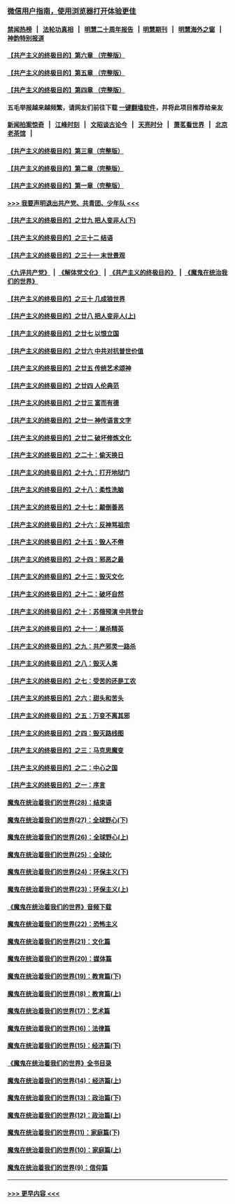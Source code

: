### [微信用户指南，使用浏览器打开体验更佳](https://github.com/gfw-breaker/banned-news1/blob/master/indexes/wechat-guide.md?t=0)
#### [禁闻热榜](热点新闻.md?t=0)  &nbsp;&nbsp;|&nbsp;&nbsp; [法轮功真相](https://github.com/gfw-breaker/truth/blob/master/README.md?t=0) &nbsp;&nbsp;|&nbsp;&nbsp; [明慧二十周年报告](https://github.com/gfw-breaker/mh-reports/blob/master/README.md?t=0) &nbsp;&nbsp;|&nbsp;&nbsp;[明慧期刊](https://github.com/gfw-breaker/mh-qikan) &nbsp;&nbsp;|&nbsp;&nbsp; [明慧海外之窗](https://github.com/gfw-breaker/mh-news/blob/master/README.md?t=0) &nbsp;&nbsp;|&nbsp;&nbsp; [神韵特别报道](https://github.com/gfw-breaker/mh-news/blob/master/shenyun.md?t=0)
#### [【共产主义的终极目的】第六章 （完整版）](../pages/nsc422/n11428913.md?t=02121533) 
#### [【共产主义的终极目的】第五章 （完整版）](../pages/nsc422/n11428912.md?t=02121533) 
#### [【共产主义的终极目的】第四章 （完整版）](../pages/nsc422/n11428907.md?t=02121533) 
#### 五毛举报越来越频繁，请网友们前往下载 [一键翻墙软件](https://github.com/gfw-breaker/ssr-accounts)，并将此项目推荐给亲友
#### [新闻拍案惊奇](https://github.com/gfw-breaker/banned-news1/blob/master/pages/link4.md) &nbsp;&nbsp;|&nbsp;&nbsp; [江峰时刻](https://github.com/gfw-breaker/banned-news1/blob/master/pages/link4.md) &nbsp;&nbsp;|&nbsp;&nbsp; [文昭谈古论今](https://github.com/gfw-breaker/banned-news1/blob/master/pages/link4.md) &nbsp;&nbsp;|&nbsp;&nbsp; [天亮时分](https://github.com/gfw-breaker/banned-news1/blob/master/pages/link4.md) &nbsp;&nbsp;|&nbsp;&nbsp; [萧茗看世界](https://github.com/gfw-breaker/banned-news1/blob/master/pages/link4.md) &nbsp;&nbsp;|&nbsp;&nbsp; [北京老茶馆](https://github.com/gfw-breaker/banned-news1/blob/master/pages/link4.md) &nbsp;&nbsp;|&nbsp;&nbsp; 
#### [【共产主义的终极目的】第三章（完整版）](../pages/nsc422/n11428848.md?t=02121533) 
#### [【共产主义的终极目的】第二章（完整版）](../pages/nsc422/n11428831.md?t=02121533) 
#### [【共产主义的终极目的】第一章（完整版）](../pages/nsc422/n11417651.md?t=02121533) 
#### [>>> 我要声明退出共产党、共青团、少年队 <<<](https://github.com/begood0513/goodnews/blob/master/quit/letter.md) 
#### [【共产主义的终极目的】之廿九 把人变非人(下)](../pages/nsc422/n11344140.md?t=02121533) 
#### [【共产主义的终极目的】之三十二 结语](../pages/nsc422/n11360535.md?t=02121533) 
#### [【共产主义的终极目的】之三十一 末世景观](../pages/nsc422/n11351129.md?t=02121533) 
#### [《九评共产党》](https://github.com/begood0513/9ping.md/blob/master/README.md) &nbsp;|&nbsp; [《解体党文化》](../../../../jtdwh.md/blob/master/README.md)  &nbsp;|&nbsp; [《共产主义的终极目的》](../../../../gczydzjmd.md/blob/master/README.md) &nbsp;|&nbsp; [《魔鬼在统治我们的世界》](../../../../mgztzwmdsj.md/blob/master/README.md) 
#### [【共产主义的终极目的】之三十 几成狼世界](../pages/nsc422/n11348280.md?t=02121533) 
#### [【共产主义的终极目的】之廿八 把人变非人(上)](../pages/nsc422/n11340492.md?t=02121533) 
#### [【共产主义的终极目的】之廿七 以恨立国](../pages/nsc422/n11336944.md?t=02121533) 
#### [【共产主义的终极目的】之廿六 中共对抗普世价值](../pages/nsc422/n11324785.md?t=02121533) 
#### [【共产主义的终极目的】之廿五 传统艺术颂神](../pages/nsc422/n11296396.md?t=02121533) 
#### [【共产主义的终极目的】之廿四 人伦典范](../pages/nsc422/n11296397.md?t=02121533) 
#### [【共产主义的终极目的】之廿三 富而有德](../pages/nsc422/n11283598.md?t=02121533) 
#### [【共产主义的终极目的】之廿一 神传语言文字](../pages/nsc422/n11263265.md?t=02121533) 
#### [【共产主义的终极目的】之廿二 破坏修炼文化](../pages/nsc422/n11245728.md?t=02121533) 
#### [【共产主义的终极目的】之二十：偷天换日](../pages/nsc422/n11238846.md?t=02121533) 
#### [【共产主义的终极目的】之十九：打开地狱门](../pages/nsc422/n11206376.md?t=02121533) 
#### [【共产主义的终极目的】之十八：柔性洗脑](../pages/nsc422/n11199994.md?t=02121533) 
#### [【共产主义的终极目的】之十七：颠倒善恶](../pages/nsc422/n11179782.md?t=02121533) 
#### [【共产主义的终极目的】之十六：反神骂祖宗](../pages/nsc422/n11166798.md?t=02121533) 
#### [【共产主义的终极目的】之十五：毁人不倦](../pages/nsc422/n11166792.md?t=02121533) 
#### [【共产主义的终极目的】之十四：邪恶之最](../pages/nsc422/n11150249.md?t=02121533) 
#### [【共产主义的终极目的】之十三：毁灭文化](../pages/nsc422/n11135227.md?t=02121533) 
#### [【共产主义的终极目的】之十二：破坏自然](../pages/nsc422/n11135214.md?t=02121533) 
#### [【共产主义的终极目的】之十：苏俄预演 中共登台](../pages/nsc422/n11118424.md?t=02121533) 
#### [【共产主义的终极目的】之十一：屠杀精英](../pages/nsc422/n11118442.md?t=02121533) 
#### [【共产主义的终极目的】之九：共产邪灵一路杀](../pages/nsc422/n11114139.md?t=02121533) 
#### [【共产主义的终极目的】之八：毁灭人类](../pages/nsc422/n11108503.md?t=02121533) 
#### [【共产主义的终极目的】之七：受苦的还是工农](../pages/nsc422/n11101809.md?t=02121533) 
#### [【共产主义的终极目的】之六：甜头和苦头](../pages/nsc422/n11096971.md?t=02121533) 
#### [【共产主义的终极目的】之五：万变不离其邪](../pages/nsc422/n11091285.md?t=02121533) 
#### [【共产主义的终极目的】之四：毁灭路线图](../pages/nsc422/n11086284.md?t=02121533) 
#### [【共产主义的终极目的】之三：马克思魔变](../pages/nsc422/n11061941.md?t=02121533) 
#### [【共产主义的终极目的】之二：中心之国](../pages/nsc422/n11047728.md?t=02121533) 
#### [【共产主义的终极目的】之一：序言](../pages/nsc422/n11086077.md?t=02121533) 
#### [魔鬼在统治着我们的世界(28)：结束语](../pages/nsc422/n10936246.md?t=02121533) 
#### [魔鬼在统治着我们的世界(27)：全球野心(下)](../pages/nsc422/n10928319.md?t=02121533) 
#### [魔鬼在统治着我们的世界(26)：全球野心(上)](../pages/nsc422/n10900318.md?t=02121533) 
#### [魔鬼在统治着我们的世界(25)：全球化](../pages/nsc422/n10788205.md?t=02121533) 
#### [魔鬼在统治着我们的世界(24)：环保主义(下)](../pages/nsc422/n10695307.md?t=02121533) 
#### [魔鬼在统治着我们的世界(23)：环保主义(上)](../pages/nsc422/n10688613.md?t=02121533) 
#### [《魔鬼在统治着我们的世界》音频下载](../pages/nsc422/n10635553.md?t=02121533) 
#### [魔鬼在统治着我们的世界(22)：恐怖主义](../pages/nsc422/n10614727.md?t=02121533) 
#### [魔鬼在统治着我们的世界(21)：文化篇](../pages/nsc422/n10597706.md?t=02121533) 
#### [魔鬼在统治着我们的世界(20)：媒体篇](../pages/nsc422/n10586579.md?t=02121533) 
#### [魔鬼在统治着我们的世界(19)：教育篇(下)](../pages/nsc422/n10564808.md?t=02121533) 
#### [魔鬼在统治着我们的世界(18)：教育篇(上)](../pages/nsc422/n10526970.md?t=02121533) 
#### [魔鬼在统治着我们的世界(17)：艺术篇](../pages/nsc422/n10499093.md?t=02121533) 
#### [魔鬼在统治着我们的世界(16)：法律篇](../pages/nsc422/n10485969.md?t=02121533) 
#### [魔鬼在统治着我们的世界(15)：经济篇(下)](../pages/nsc422/n10469975.md?t=02121533) 
#### [《魔鬼在统治着我们的世界》全书目录](../pages/nsc422/n10464261.md?t=02121533) 
#### [魔鬼在统治着我们的世界(14)：经济篇(上)](../pages/nsc422/n10457370.md?t=02121533) 
#### [魔鬼在统治着我们的世界(13)：政治篇(下)](../pages/nsc422/n10448270.md?t=02121533) 
#### [魔鬼在统治着我们的世界(12)：政治篇(上)](../pages/nsc422/n10444576.md?t=02121533) 
#### [魔鬼在统治着我们的世界(11)：家庭篇(下)](../pages/nsc422/n10440961.md?t=02121533) 
#### [魔鬼在统治着我们的世界(10)：家庭篇(上)](../pages/nsc422/n10435448.md?t=02121533) 
#### [魔鬼在统治着我们的世界(9)：信仰篇](../pages/nsc422/n10432159.md?t=02121533) 

----
#### [ >>> 更早内容 <<< ](../indexes/nsc422-earlier.md)
